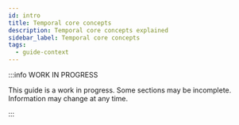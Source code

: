 ```yaml
---
id: intro
title: Temporal core concepts
description: Temporal core concepts explained
sidebar_label: Temporal core concepts
tags:
  - guide-context
---
```


:::info WORK IN PROGRESS

This guide is a work in progress.
Some sections may be incomplete.
Information may change at any time.

:::
